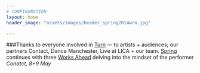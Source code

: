 ```yaml
---
# CONFIGURATION
layout: home
header_image: "assets/images/header_spring2014wrn.jpg"

---
```

###Thanks to everyone involved in [Turn](/current/2014-turn) — to artists + audiences; our partners Contact, Dance Manchester, Live at LICA + our team. [Spring](/current/2014-spring) continues with three [Works Ahead](/current/2014-worksahead) delving into the mindset of the performer *Conatct, 8+9 May*
